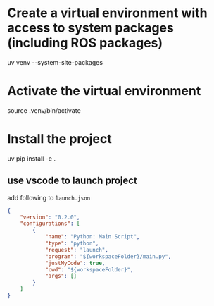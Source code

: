 # Create a virtual environment with access to system packages (including ROS packages)
uv venv --system-site-packages

# Activate the virtual environment
source .venv/bin/activate

# Install the project
uv pip install -e .

## use vscode to launch project
add following to `launch.json`
```json
{
    "version": "0.2.0",
    "configurations": [
        {
            "name": "Python: Main Script",
            "type": "python", 
            "request": "launch",
            "program": "${workspaceFolder}/main.py",
            "justMyCode": true,
            "cwd": "${workspaceFolder}",
            "args": []
        }
    ]
}
```